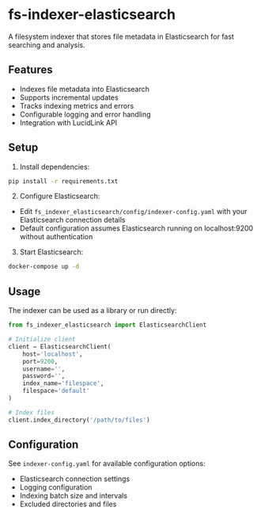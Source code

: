 # fs-indexer-elasticsearch

A filesystem indexer that stores file metadata in Elasticsearch for fast searching and analysis.

## Features

- Indexes file metadata into Elasticsearch
- Supports incremental updates
- Tracks indexing metrics and errors
- Configurable logging and error handling
- Integration with LucidLink API

## Setup

1. Install dependencies:
```bash
pip install -r requirements.txt
```

2. Configure Elasticsearch:
- Edit `fs_indexer_elasticsearch/config/indexer-config.yaml` with your Elasticsearch connection details
- Default configuration assumes Elasticsearch running on localhost:9200 without authentication

3. Start Elasticsearch:
```bash
docker-compose up -d
```

## Usage

The indexer can be used as a library or run directly:

```python
from fs_indexer_elasticsearch import ElasticsearchClient

# Initialize client
client = ElasticsearchClient(
    host='localhost',
    port=9200,
    username='',
    password='',
    index_name='filespace',
    filespace='default'
)

# Index files
client.index_directory('/path/to/files')
```

## Configuration

See `indexer-config.yaml` for available configuration options:

- Elasticsearch connection settings
- Logging configuration
- Indexing batch size and intervals
- Excluded directories and files
